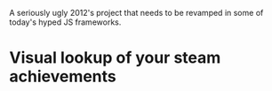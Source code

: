 A seriously ugly 2012's project that needs to be revamped in some of today's hyped JS frameworks.

# Visual lookup of your steam achievements
